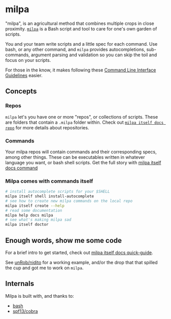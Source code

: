 # milpa

"milpa", is an agricultural method that combines multiple crops in close proximity. [`milpa`](https://milpa.dev) is a Bash script and tool to care for one's own garden of scripts.

You and your team write scripts and a little spec for each command. Use bash, or any other command, and `milpa` provides autocompletions, sub-commands, argument parsing and validation so you can skip the toil and focus on your scripts.

For those in the know, it makes following these [Command Line Interface Guidelines](https://clig.dev/) easier.

## Concepts

### Repos

`milpa` let's you have one or more "repos", or collections of scripts. These are folders that contain a `.milpa` folder within. Check out [`milpa itself docs repo`](/.milpa/docs/milpa/repo/index.md) for more details about repositories.

### Commands

Your milpa repos will contain commands and their corresponding specs, among other things. These can be executables written in whatever language you want, or bash shell scripts. Get the full story with [milpa itself docs command](/.milpa/docs/milpa/command/index.md)

### Milpa comes with commands itself

```sh
# install autocomplete scripts for your $SHELL
milpa itself shell install-autocomplete
# see how to create new milpa commands on the local repo
milpa itself create --help
# read some documentation
milpa help docs milpa
# see what's making milpa sad
milpa itself doctor
```

## Enough words, show me some code

For a brief intro to get started, check out [milpa itself docs quick-guide](/.milpa/docs/milpa/quick-guide.md).

See [unRob/nidito](https://github.com/unRob/nidito/tree/master/.milpa) for a working example, and/or the drop that that spilled the cup and got me to work on `milpa`.

## Internals

Milpa is built with, and thanks to:

- [bash](https://www.gnu.org/software/bash/)
- [spf13/cobra](https://cobra.dev)

